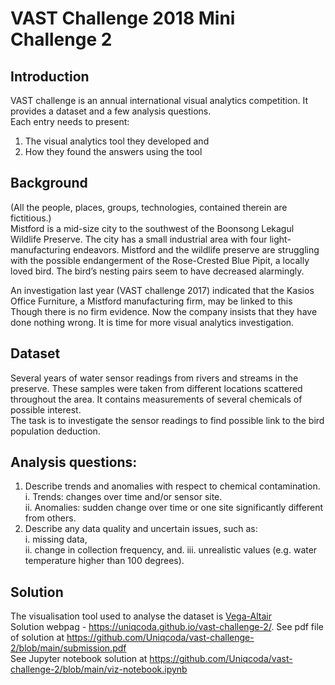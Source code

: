 # VAST Challenge 2018 Mini Challenge 2

## Introduction
VAST challenge is an annual international visual analytics competition. It provides a dataset and a few analysis questions.  
Each entry needs to present:  
1. The visual analytics tool they developed and
2. How they found the answers using the tool


## Background
(All the people, places, groups, technologies, contained therein are fictitious.)  
Mistford is a mid-size city to the southwest of the Boonsong Lekagul Wildlife Preserve. The city has a small industrial area with four light-manufacturing endeavors. Mistford and the wildlife preserve are struggling with the possible endangerment of the Rose-Crested Blue Pipit, a locally loved bird. The birdʼs nesting pairs seem to have decreased alarmingly.  

An investigation last year (VAST challenge 2017) indicated that the Kasios Office Furniture, a Mistford manufacturing firm, may be linked to this
Though there is no firm evidence. Now the company insists that they have done nothing wrong. It is time for more visual analytics investigation.

## Dataset
Several years of water sensor readings from rivers and streams in the preserve. These samples were taken from different locations scattered throughout the area. It contains measurements of several chemicals of possible interest.  
The task is to investigate the sensor readings to find possible link to the bird population deduction.

## Analysis questions:
1. Describe trends and anomalies with respect to chemical contamination.  
  i. Trends: changes over time and/or sensor site.  
  ii. Anomalies: sudden change over time or one site significantly different from others.  
2. Describe any data quality and uncertain issues, such as:  
  i. missing data,  
  ii. change in collection frequency, and. 
  iii. unrealistic values (e.g. water temperature higher than 100 degrees).  



## Solution
The visualisation tool used to analyse the dataset is [Vega-Altair](https://altair-viz.github.io/)  
Solution webpag - https://uniqcoda.github.io/vast-challenge-2/. 
See pdf file of solution at https://github.com/Uniqcoda/vast-challenge-2/blob/main/submission.pdf   
See Jupyter notebook solution at https://github.com/Uniqcoda/vast-challenge-2/blob/main/viz-notebook.ipynb   
